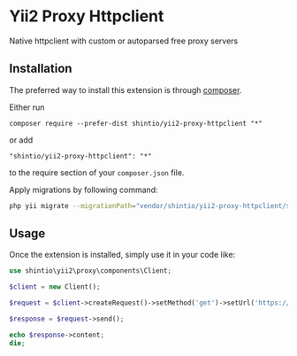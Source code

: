 Yii2 Proxy Httpclient
=====================
Native httpclient with custom or autoparsed free proxy servers

Installation
------------

The preferred way to install this extension is through [composer](http://getcomposer.org/download/).

Either run

```
composer require --prefer-dist shintio/yii2-proxy-httpclient "*"
```

or add

```
"shintio/yii2-proxy-httpclient": "*"
```

to the require section of your `composer.json` file.

Apply migrations by following command:
```bash
php yii migrate --migrationPath="vendor/shintio/yii2-proxy-httpclient/src/database/migrations/"
```

Usage
-----

Once the extension is installed, simply use it in your code like:

```php
use shintio\yii2\proxy\components\Client;

$client = new Client();

$request = $client->createRequest()->setMethod('get')->setUrl('https://2ip.ru/');

$response = $request->send();

echo $response->content;
die;
```
